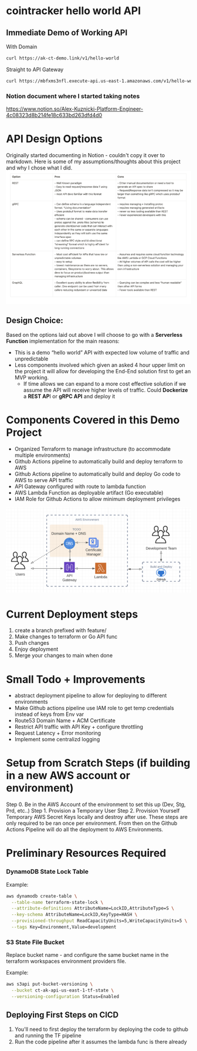 # cointracker hello world API

## Immediate Demo of Working API

With Domain
```bash
curl https://ak-ct-demo.link/v1/hello-world
```

Straight to API Gateway
```bash
curl https://mbfxms3nfl.execute-api.us-east-1.amazonaws.com/v1/hello-world
```


### Notion document where I started taking notes
https://www.notion.so/Alex-Kuznicki-Platform-Engineer-4c08323d8b214fe18c633bd263dfd4d0

# API Design Options
Originally started documenting in Notion - couldn't copy it over to markdown.
Here is some of my assumptions/thoughts about this project and why I chose what I did.
![Layout](./img/design-opts.png)

## Design Choice:

Based on the options laid out above I will choose to go with a **Serverless Function** implementation for the main reasons:

- This is a demo “hello world” API with expected low volume of traffic and unpredictable
- Less components involved which given an asked 4 hour upper limit on the project it will allow for developing the End-End solution first to get an MVP working.
    - If time allows we can expand to a more cost effective solution if we assume the API will receive higher levels of traffic. Could **Dockerize** a **REST AP**I or **gRPC API** and deploy it


# Components Covered in this Demo Project

- Organized Terraform to manage infrastructure (to accommodate multiple environments)
- Github Actions pipeline to automatically build and deploy terraform to AWS
- Github Actions pipeline to automatically build and deploy Go code to AWS to serve API traffic
- API Gateway configured with route to lambda function
- AWS Lambda Function as deployable artifact (Go executable)
- IAM Role for Github Actions to allow minimum deployment privileges

![Layout](./img/arch.png)

# Current Deployment steps
1. create a branch prefixed with feature/
2. Make changes to terraform or Go API func
3. Push changes
4. Enjoy deployment
5. Merge your changes to main when done


# Small Todo + Improvements
- abstract deployment pipeline to allow for deploying to different environments
- Make Github actions pipeline use IAM role to get temp credentials instead of keys from Env var
- Route53 Domain Name + ACM Certificate
- Restrict API traffic with API Key + configure throttling
- Request Latency + Error monitoring
- Implement some centralizd logging


# Setup from Scratch Steps (if building in a new AWS account or environment)

Step 0. Be in the AWS Account of the environment to set this up (Dev, Stg, Prd, etc..)
Step 1. Provision a Temporary User
Step 2. Provision Yourself Temporary AWS Secret Keys locally and destroy after use. 
These steps are only required to be ran once per environment. From then on the Github Actions
Pipeline will do all the deployment to AWS Environments.

# Preliminary Resources Required

### DynamoDB State Lock Table

Example:
```bash
aws dynamodb create-table \
  --table-name terraform-state-lock \
  --attribute-definitions AttributeName=LockID,AttributeType=S \
  --key-schema AttributeName=LockID,KeyType=HASH \
  --provisioned-throughput ReadCapacityUnits=5,WriteCapacityUnits=5 \
  --tags Key=Environment,Value=development
```

### S3 State File Bucket
Replace bucket name - and configure the same bucket name in the terraform workspaces environment providers file.

Example:
```bash
aws s3api put-bucket-versioning \
  --bucket ct-ak-api-us-east-1-tf-state \
  --versioning-configuration Status=Enabled
```

## Deploying First Steps on CICD
1. You'll need to first deploy the terraform by deploying the code to github and running the TF pipeline
2. Run the code pipeline after it assumes the lambda func is there already


